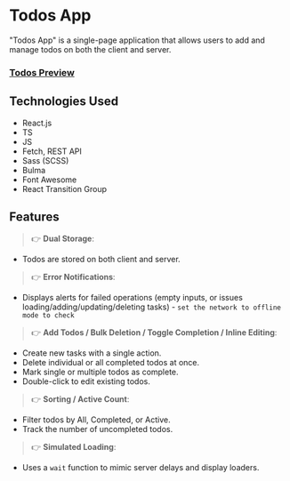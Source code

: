 # Todos App

"Todos App" is a single-page application that allows users to add and manage todos on both the client and server.

### [Todos Preview](https://todos-web.pages.dev/)

## Technologies Used

- React.js
- TS
- JS
- Fetch, REST API
- Sass (SCSS)
- Bulma
- Font Awesome
- React Transition Group

## Features

> 👉 **Dual Storage**:

- Todos are stored on both client and server.

> 👉 **Error Notifications**:

- Displays alerts for failed operations (empty inputs, or issues loading/adding/updating/deleting tasks) - `set the network to offline mode to check`

> 👉 **Add Todos / Bulk Deletion / Toggle Completion / Inline Editing**:

- Create new tasks with a single action.
- Delete individual or all completed todos at once.
- Mark single or multiple todos as complete.
- Double-click to edit existing todos.

> 👉 **Sorting / Active Count**:

- Filter todos by All, Completed, or Active.
- Track the number of uncompleted todos.

> 👉 **Simulated Loading**:

- Uses a `wait` function to mimic server delays and display loaders.